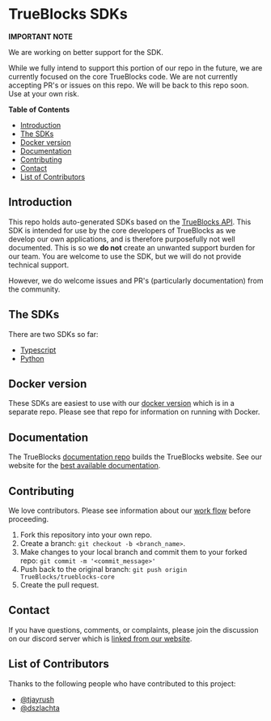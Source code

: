 # TrueBlocks SDKs

**IMPORTANT NOTE**

We are working on better support for the SDK.

While we fully intend to support this portion of our repo in the future, we are currently focused on the core TrueBlocks code. We are not currently accepting PR's or issues on this repo. We will be back to this repo soon. Use at your own risk.

**Table of Contents**

- [Introduction](#introduction)
- [The SDKs](#the-sdks)
- [Docker version](#docker-version)
- [Documentation](#documentation)
- [Contributing](#contributing)
- [Contact](#contact)
- [List of Contributors](#list-of-contributors)

## Introduction

This repo holds auto-generated SDKs based on the [TrueBlocks API](https://github.com/TrueBlocks/trueblocks-core). This SDK is intended for use by the core developers of TrueBlocks as we develop our own applications, and is therefore purposefully not well documented. This is so we **do not** create an unwanted support burden for our team. You are welcome to use the SDK, but we will do not provide technical support.

However, we do welcome issues and PR's (particularly documentation) from the community.

## The SDKs

There are two SDKs so far:

- [Typescript](./typescript/README.md)
- [Python](./python/README.md)

## Docker version

These SDKs are easiest to use with our [docker version](https://github.com/TrueBlocks/trueblocks-docker) which is in a separate repo. Please see that repo for information on running with Docker.

## Documentation

The TrueBlocks [documentation repo](https://github.com/TrueBlocks/trueblocks-docs) builds the TrueBlocks website. See our website for the [best available documentation](https://trueblocks.io/).

## Contributing

We love contributors. Please see information about our [work flow](https://github.com/TrueBlocks/trueblocks-core/blob/develop/docs/BRANCHING.md) before proceeding.

1. Fork this repository into your own repo.
2. Create a branch: `git checkout -b <branch_name>`.
3. Make changes to your local branch and commit them to your forked repo: `git commit -m '<commit_message>'`
4. Push back to the original branch: `git push origin TrueBlocks/trueblocks-core`
5. Create the pull request.

## Contact

If you have questions, comments, or complaints, please join the discussion on our discord server which is [linked from our website](https://trueblocks.io).

## List of Contributors

Thanks to the following people who have contributed to this project:

- [@tjayrush](https://github.com/tjayrush)
- [@dszlachta](https://github.com/dszlachta)
